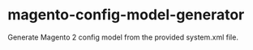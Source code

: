 # magento-config-model-generator
Generate Magento 2 config model from the provided system.xml file.
